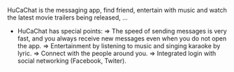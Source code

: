 HuCaChat is the messaging app, find friend, entertain with music and watch the latest movie trailers being released, ...

* HuCaChat has special points:
=> The speed of sending messages is very fast, and you always receive new messages even when you do not open the app.
=> Entertainment by listening to music and singing karaoke by lyric.
=> Connect with the people around you.
=> Integrated login with social networking (Facebook, Twiter).
